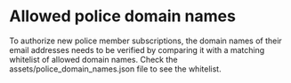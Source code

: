# Allowed police domain names
To authorize new police member subscriptions, the domain names of their email addresses needs to be verified by comparing it with a matching whitelist of allowed domain names.
Check the assets/police_domain_names.json file to see the whitelist.
